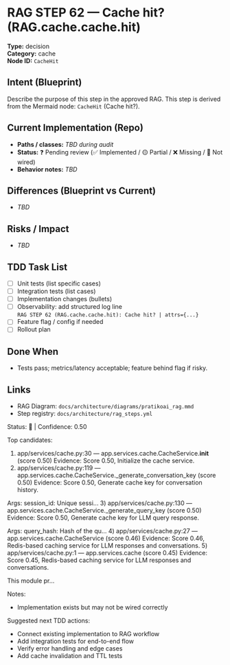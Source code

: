 # RAG STEP 62 — Cache hit? (RAG.cache.cache.hit)

**Type:** decision  
**Category:** cache  
**Node ID:** `CacheHit`

## Intent (Blueprint)
Describe the purpose of this step in the approved RAG. This step is derived from the Mermaid node: `CacheHit` (Cache hit?).

## Current Implementation (Repo)
- **Paths / classes:** _TBD during audit_
- **Status:** ❓ Pending review (✅ Implemented / 🟡 Partial / ❌ Missing / 🔌 Not wired)
- **Behavior notes:** _TBD_

## Differences (Blueprint vs Current)
- _TBD_

## Risks / Impact
- _TBD_

## TDD Task List
- [ ] Unit tests (list specific cases)
- [ ] Integration tests (list cases)
- [ ] Implementation changes (bullets)
- [ ] Observability: add structured log line  
  `RAG STEP 62 (RAG.cache.cache.hit): Cache hit? | attrs={...}`
- [ ] Feature flag / config if needed
- [ ] Rollout plan

## Done When
- Tests pass; metrics/latency acceptable; feature behind flag if risky.

## Links
- RAG Diagram: `docs/architecture/diagrams/pratikoai_rag.mmd`
- Step registry: `docs/architecture/rag_steps.yml`


<!-- AUTO-AUDIT:BEGIN -->
Status: 🔌  |  Confidence: 0.50

Top candidates:
1) app/services/cache.py:30 — app.services.cache.CacheService.__init__ (score 0.50)
   Evidence: Score 0.50, Initialize the cache service.
2) app/services/cache.py:119 — app.services.cache.CacheService._generate_conversation_key (score 0.50)
   Evidence: Score 0.50, Generate cache key for conversation history.

Args:
    session_id: Unique sessi...
3) app/services/cache.py:130 — app.services.cache.CacheService._generate_query_key (score 0.50)
   Evidence: Score 0.50, Generate cache key for LLM query response.

Args:
    query_hash: Hash of the qu...
4) app/services/cache.py:27 — app.services.cache.CacheService (score 0.46)
   Evidence: Score 0.46, Redis-based caching service for LLM responses and conversations.
5) app/services/cache.py:1 — app.services.cache (score 0.45)
   Evidence: Score 0.45, Redis-based caching service for LLM responses and conversations.

This module pr...

Notes:
- Implementation exists but may not be wired correctly

Suggested next TDD actions:
- Connect existing implementation to RAG workflow
- Add integration tests for end-to-end flow
- Verify error handling and edge cases
- Add cache invalidation and TTL tests
<!-- AUTO-AUDIT:END -->